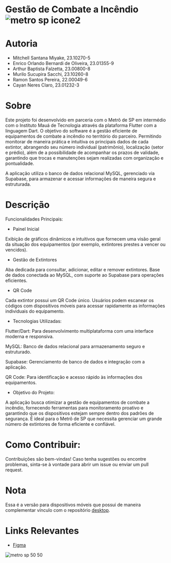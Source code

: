 # Gestão de Combate a Incêndio ![metro sp icone2](https://github.com/user-attachments/assets/01549148-12b5-47f4-b927-3b46dd23880b)

# Autoria
- Mitchell Santana Miyake, 23.10270-5 
- Enrico Orlando Bernardi de Oliveira, 23.01355-9 
- Arthur Baptista Falzetta, 23.00800-8 
- Murilo Sucupira Sacchi, 23.10260-8 
- Ramon Santos Pereira, 22.00049-6 
- Cayan Neres Claro, 23.01232-3 

# Sobre
Este projeto foi desenvolvido em parceria com o Metrô de SP em intermédio com o Instituto Mauá de Tecnologia através da plataforma Flutter com a linguagem Dart. O objetivo do software é a gestão eficiente de equipamentos de combate a incêndio no território do parceiro. Permitindo monitorar de maneira prática e intuítiva os principais dados de cada extintor, abrangendo seu número individual (patrimônio), localização (setor e prédio), além de a possibilidade de acompanhar os prazos de validade, garantindo que trocas e manutenções sejam realizadas com organização e pontualidade.

A aplicação utiliza o banco de dados relacional MySQL, gerenciado via Supabase, para armazenar e acessar informações de maneira segura e estruturada.

# Descrição
Funcionalidades Principais:

- Painel Inicial
  
Exibição de gráficos dinâmicos e intuitivos que fornecem uma visão geral da situação dos equipamentos (por exemplo, extintores prestes a vencer ou vencidos).


- Gestão de Extintores
  
Aba dedicada para consultar, adicionar, editar e remover extintores.
Base de dados conectada ao MySQL, com suporte ao Supabase para operações eficientes.


- QR Code
  
Cada extintor possui um QR Code único.
Usuários podem escanear os códigos com dispositivos móveis para acessar rapidamente as informações individuais do equipamento.


- Tecnologias Utilizadas:
  
Flutter/Dart: Para desenvolvimento multiplataforma com uma interface moderna e responsiva.

MySQL: Banco de dados relacional para armazenamento seguro e estruturado.

Supabase: Gerenciamento de banco de dados e integração com a aplicação.

QR Code: Para identificação e acesso rápido às informações dos equipamentos.

- Objetivo do Projeto:
  
A aplicação busca otimizar a gestão de equipamentos de combate a incêndio, fornecendo ferramentas para monitoramento proativo e garantindo que os dispositivos estejam sempre dentro dos padrões de segurança. É ideal para o Metrô de SP que necessita gerenciar um grande número de extintores de forma eficiente e confiável.

# Como Contribuir:
Contribuições são bem-vindas! Caso tenha sugestões ou encontre problemas, sinta-se à vontade para abrir um issue ou enviar um pull request.

# Nota
Essa é a versão para dispositivos móveis que possui de maneira complementar vínculo com o repositório [desktop]((https://github.com/murilosacchi/projeto_integrador_3s)).

# Links Relevantes
- [Figma](https://www.figma.com/design/jNDJQ6jvcmyRAn8YvjeCc4/PI---Metro?node-id=78-81&t=wYoA5JxwjsheBRtk-1)


![metro sp 50 50](https://github.com/user-attachments/assets/75170002-b18f-49ee-8caa-ba65e6eef623) 
